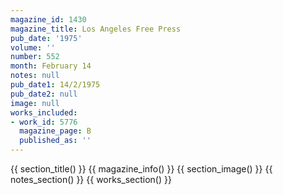 ```yaml
---
magazine_id: 1430
magazine_title: Los Angeles Free Press
pub_date: '1975'
volume: ''
number: 552
month: February 14
notes: null
pub_date1: 14/2/1975
pub_date2: null
image: null
works_included:
- work_id: 5776
  magazine_page: B
  published_as: ''
---
```


{{ section_title() }}
{{ magazine_info() }}
{{ section_image() }}
{{ notes_section() }}
{{ works_section() }}
